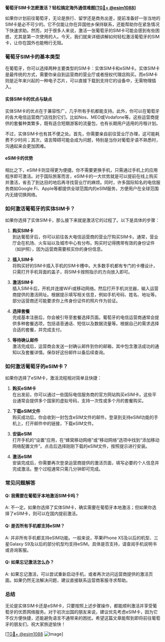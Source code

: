 **葡萄牙SIM卡怎麽激活？轻松搞定海外通信难题[[TG💪+ @esim1088](https://t.me/s/esim1088)]**

如果你计划前往葡萄牙，无论是旅行、留学还是商务出差，提前准备好一张当地的SIM卡是必不可少的。它不仅能让你在异国他乡保持联系，还能帮助你在紧急情况下快速求助。然而，对于很多人来说，激活一张葡萄牙的SIM卡可能会感到有些困惑，尤其是第一次使用的人。今天，我们就来详细讲解如何轻松激活葡萄牙的SIM卡，让你在国外也能畅行无阻。

### 葡萄牙SIM卡的基本类型

在葡萄牙，你可以选择两种主要类型的SIM卡：实体SIM卡和eSIM卡。实体SIM卡是最传统的方式，需要你亲自到运营商的营业厅或者授权代理店购买。而eSIM卡则是近年来兴起的一种电子芯片，可以直接下载到支持它的设备中，无需物理插入。

#### 实体SIM卡的优点与缺点

实体SIM卡的优点在于兼容性广，几乎所有手机都能支持。此外，你可以在葡萄牙的各大电信运营商门店找到它们，比如Nos、MEO或Vodafone等。这些运营商提供的套餐种类繁多，既有适合短期游客的流量包，也有长期用户适用的月租计划。

不过，实体SIM卡也有其不便之处。首先，你需要亲自前往营业厅办理，这可能耗费不少时间；其次，语言障碍可能会成为问题，特别是当你对葡萄牙语不熟悉时，沟通起来会更加困难。

#### eSIM卡的优势

相比之下，eSIM卡则显得更为便捷。你不需要更换手机，只需通过手机上的应用程序即可激活。对于国际旅客而言，eSIM卡的一大优势就是可以提前在线上购买并激活，省去了到达目的地后再寻找营业厅的麻烦。同时，许多国际知名的电信服务商如Google Fi、Apple等都提供全球范围内的eSIM服务，方便用户在全球范围内无缝切换网络。

### 如何激活葡萄牙的实体SIM卡？

如果你选择了实体SIM卡，那么接下来就是激活它的过程了。以下是具体的步骤：

1. **购买SIM卡**  
   到达葡萄牙后，你可以前往各大电信运营商的营业厅购买SIM卡。通常，营业厅会在机场、火车站以及城市中心有分布。购买时记得携带有效的身份证件（如护照），因为运营商需要核实你的身份信息。

2. **插入SIM卡**  
   将购买好的SIM卡插入手机的SIM卡槽中。大多数手机都有专门的卡槽设计，只需打开手机背面的盖子，将SIM卡按照指示的方向放入即可。

3. **激活SIM卡**  
   插入SIM卡后，开机并连接WiFi或移动网络。然后打开手机浏览器，输入运营商提供的激活网址。根据提示填写相关信息，例如手机号码、姓名、地址等。部分运营商还可能要求你上传身份证件的照片作为验证。

4. **选择套餐**  
   完成基本注册后，你会被引导至套餐选择页面。葡萄牙的电信运营商通常会提供多种套餐选项，包括语音通话、短信以及数据流量等。根据自己的需求选择合适的套餐，并完成支付。

5. **等待确认邮件**  
   激活完成后，运营商会发送一封确认邮件到你的邮箱，其中包含激活成功的通知以及套餐详情。保存好这份邮件以备后续查询。

### 如何激活葡萄牙的eSIM卡？

如果你选择了eSIM卡，激活流程相对简单且快捷：

1. **购买eSIM卡**  
   在出发前，你可以通过一些国际电信服务商的官方网站购买eSIM卡。这些平台通常会提供多个国家的虚拟号码，支持一次性或多个月的套餐购买。

2. **下载eSIM文件**  
   购买成功后，你会收到一封包含eSIM文件的邮件。登录到支持eSIM功能的手机上，打开邮件中的链接，下载eSIM文件。

3. **安装eSIM**  
   打开手机的“设置”应用，在“蜂窝移动网络”或“移动网络”选项中找到“添加移动网络配置文件”。点击后选择刚刚下载的eSIM文件，按照提示进行安装。

4. **激活eSIM**  
   安装完成后，你需要再次登录运营商提供的激活页面，填写必要的个人信息并完成激活。整个过程通常只需几分钟即可完成。

### 常见问题解答

#### Q: 我需要在葡萄牙本地激活SIM卡吗？
A: 不一定。如果你选择了实体SIM卡，确实需要在葡萄牙本地激活；但如果你选择了eSIM卡，则可以在国内提前激活。

#### Q: 是否所有手机都支持eSIM？
A: 并非所有手机都支持eSIM功能。一般来说，苹果iPhone XS及以后的机型、三星Galaxy S9及以后的部分机型均支持eSIM。具体是否支持，请查阅手机说明书或咨询客服。

#### Q: 如果忘记激活怎么办？
A: 如果忘记激活，可以尝试重新启动手机，或者再次访问运营商提供的激活页面。如果仍然无法解决问题，建议直接联系运营商客服寻求帮助。

### 总结

无论是实体SIM卡还是eSIM卡，只要按照上述步骤操作，都能顺利激活并享受葡萄牙的优质网络服务。对于初次出国的朋友来说，建议优先考虑eSIM卡，因为它不仅方便快捷，还能避免语言不通带来的困扰。希望这篇文章能帮到即将前往葡萄牙的朋友们，祝大家旅途愉快！

[[TG💪+ @esim1088](https://t.me/s/esim1088) ![Image](https://i.postimg.cc/4NQfJmqS/Snipaste-2025-05-13-00-14-12.png)]